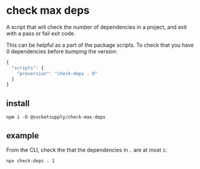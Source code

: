 # check max deps
A script that will check the number of dependencies in a project, and exit with a pass or fail exit code.

This can be helpful as a part of the package scripts. To check that you have 0 dependencies before bumping the version:
```js
{
  "scripts": {
    "preversion": "check-deps . 0"
  }
}
```

## install
```
npm i -D @socketsupply/check-max-deps
```

## example
From the CLI, check the that the dependencies in `.` are at most `1`:
```
npx check-deps . 1
```
